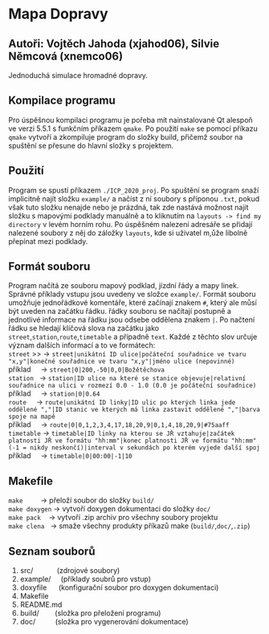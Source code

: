 # Mapa Dopravy
## Autoři: Vojtěch Jahoda (xjahod06), Silvie Němcová (xnemco06)
Jednoduchá simulace hromadné dopravy.

## Kompilace programu
Pro úspěšnou kompilaci programu je pořeba mít nainstalované Qt alespoň ve verzi 5.5.1 s funkčním příkazem `qmake`. Po použití `make` se pomocí příkazu `qmake` vytvoří a zkompiluje program do složky build, přičemž soubor na spuštění se přesune do hlavní složky s projektem.

## Použití
Program se spustí příkazem `./ICP_2020_proj`. Po spuštění se program snaží implicitně najít složku `example/` a načíst z ní soubory s příponou `.txt`, pokud však tuto složku nenajde nebo je prázdná, tak zde nastává možnost najít složku s mapovými podklady manuálně a to kliknutím na `layouts -> find my directory` v levém horním rohu. Po úspěšném nalezení adresáře se přidají nalezené soubory z něj do záložky `layouts`, kde si uživatel m,ůže libolně přepínat mezi podklady.

## Formát souboru
Program načítá ze souboru mapový podklad, jízdní řády a mapy linek. Správné příklady vstupu jsou uvedeny ve složce `example/`.
Formát souboru umožňuje jednořádkové komentáře, které začínají znakem `#`, který ale můsí být uveden na začátku řádku. řádky souboru se načítají postupně a jednotlivé informace na řádku jsou odsebe oddělena znakem `|`. Po načtení řádku se hledají klíčová slova na začátku jako `street`,`station`,`route`,`timetable` a případně `text`. Každé z těchto slov určuje význam dalších informací a to ve formátech:  
`street` >> -> `street|unikátní ID ulice|počáteční souřadnice ve tvaru "x,y"|konečné souřadnice ve tvaru "x,y"|jméno ulice (nepovinné)`  
příklad&nbsp;&nbsp;&nbsp;&nbsp;&nbsp;-> `street|0|200,-50|0,0|Božětěchova`  
`station`&nbsp;&nbsp;&nbsp;-> `station|ID ulice na které se stanice objevuje|relativní souřadnice na ulici v rozmezí 0.0 - 1.0 (0.0 je počáteční souřadnice)`  
příklad&nbsp;&nbsp;&nbsp;&nbsp;&nbsp;-> `station|0|0.64`  
`route`&nbsp;&nbsp;&nbsp;&nbsp;&nbsp;-> `route|unikátní ID linky|ID ulic po kterých linka jede oddělené ","|ID stanic ve kterých má linka zastavit oddělené ","|barva spoje na mapě`  
příklad&nbsp;&nbsp;&nbsp;&nbsp;&nbsp;-> `route|0|0,1,2,3,4,17,18,20,9|0,1,4,18,20,9|#75aaff`  
`timetable`&nbsp;-> `timetable|ID linky na kterou se JŘ vztahuje|začátek platnosti JŘ ve formátu "hh:mm"|konec platnosti JŘ ve formátu "hh:mm" (-1 = nikdy neskončí)|interval v sekundách po kterém vyjede další spoj`  
příklad&nbsp;&nbsp;&nbsp;&nbsp;&nbsp;-> `timetable|0|00:00|-1|10`  

## Makefile
`make`&nbsp;&nbsp;&nbsp;&nbsp;&nbsp;&nbsp;&nbsp;&nbsp;&nbsp;-> přeloží soubor do složky `build/`  
`make doxygen`&nbsp;-> vytvoří doxygen dokumentaci do složky `doc/`  
`make pack`&nbsp;&nbsp;&nbsp;&nbsp;-> vytvoří .zip archiv pro všechny soubory projektu  
`make clena`&nbsp;&nbsp;&nbsp;-> smaže všechny produkty příkazů make (`build/`,`doc/`,`.zip`)  

## Seznam souborů
1. src/&nbsp;&nbsp;&nbsp;&nbsp;&nbsp;&nbsp;&nbsp;&nbsp;&nbsp;&nbsp;&nbsp;&nbsp;(zdrojové soubory)
2. example/&nbsp;&nbsp;&nbsp;&nbsp;&nbsp;(příklady soubrů pro vstup)
3. doxyfile&nbsp;&nbsp;&nbsp;&nbsp;&nbsp;&nbsp;(konfigurační soubor pro doxygen dokumentaci)
4. Makefile
5. README.md
6. build/&nbsp;&nbsp;&nbsp;&nbsp;&nbsp;&nbsp;&nbsp;&nbsp;(složka pro přeložení programu)
7. doc/&nbsp;&nbsp;&nbsp;&nbsp;&nbsp;&nbsp;&nbsp;&nbsp;&nbsp;&nbsp;(složka pro vygenerování dokumentace)
